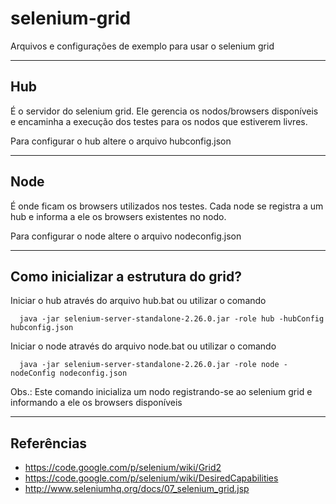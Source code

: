 selenium-grid
=============

Arquivos e configurações de exemplo para usar o selenium grid

---
Hub
---

É o servidor do selenium grid.
Ele gerencia os nodos/browsers disponíveis e encaminha a execução dos testes para os nodos que estiverem livres. 

Para configurar o hub altere o arquivo hubconfig.json

----
Node
----

É onde ficam os browsers utilizados nos testes.
Cada node se registra a um hub e informa a ele os browsers existentes no nodo.

Para configurar o node altere o arquivo nodeconfig.json

-------------------------------------
Como inicializar a estrutura do grid?
-------------------------------------

Iniciar o hub através do arquivo hub.bat ou utilizar o comando
```
  java -jar selenium-server-standalone-2.26.0.jar -role hub -hubConfig hubconfig.json
```

Iniciar o node através do arquivo node.bat ou utilizar o comando
```
  java -jar selenium-server-standalone-2.26.0.jar -role node -nodeConfig nodeconfig.json
```

Obs.: Este comando inicializa um nodo registrando-se ao selenium grid e informando a ele os browsers disponíveis


-----------
Referências
-----------

- https://code.google.com/p/selenium/wiki/Grid2
- https://code.google.com/p/selenium/wiki/DesiredCapabilities
- http://www.seleniumhq.org/docs/07_selenium_grid.jsp
